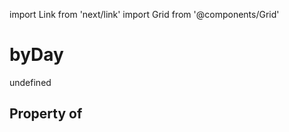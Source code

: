 import Link from 'next/link'
import Grid from '@components/Grid'

# byDay

undefined

## Property of



